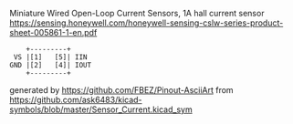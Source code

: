 Miniature Wired Open-Loop Current Sensors, 1A
hall current sensor
https://sensing.honeywell.com/honeywell-sensing-cslw-series-product-sheet-005861-1-en.pdf


	    +---------+
	 VS |[1]   [5]| IIN
	GND |[2]   [4]| IOUT
	    +---------+


generated by https://github.com/FBEZ/Pinout-AsciiArt from https://github.com/ask6483/kicad-symbols/blob/master/Sensor_Current.kicad_sym